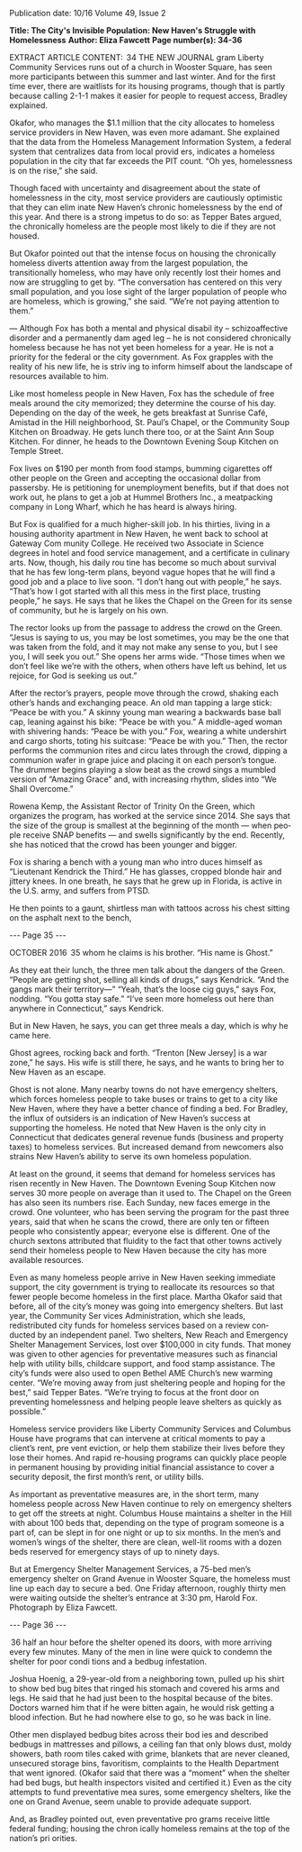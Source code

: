 Publication date: 10/16
Volume 49, Issue 2

**Title: The City's Invisible Population: New Haven's Struggle with Homelessness**
**Author: Eliza Fawcett**
**Page number(s): 34-36**

EXTRACT ARTICLE CONTENT:
 34
THE  NEW  JOURNAL
gram Liberty Community Services runs out of a church 
in Wooster Square, has seen more participants between 
this summer and last winter. And for the first time ever, 
there are waitlists for its housing programs, though that 
is partly because calling 2-1-1 makes it easier for people 
to request access, Bradley explained.

Okafor, who manages the $1.1 million that the city 
allocates to homeless service providers in New Haven, 
was even more adamant. She explained that the data 
from the Homeless Management Information System, 
a federal system that centralizes data from local provid­
ers, indicates a homeless population in the city that far 
exceeds the PIT count.
“Oh yes, homelessness is on the rise,” she said.

Though faced with uncertainty and disagreement 
about the state of homelessness in the city, most service 
providers are cautiously optimistic that they can elim­
inate New Haven’s chronic homelessness by the end 
of this year. And there is a strong impetus to do so: as 
Tepper Bates argued, the chronically homeless are the 
people most likely to die if they are not housed. 

But Okafor pointed out that the intense focus on 
housing the chronically homeless diverts attention 
away from the largest population, the transitionally 
homeless, who may have only recently lost their homes 
and now are struggling to get by. 
“The conversation has centered on this very small 
population, and you lose sight of the larger population 
of people who are homeless, which is growing,” she 
said. “We’re not paying attention to them.” 

—
Although Fox has both a mental and physical disabil­
ity – schizoaffective disorder and a permanently dam­
aged leg – he is not considered chronically homeless 
because he has not yet been homeless for a year. He is 
not a priority for the federal or the city government. As 
Fox grapples with the reality of his new life, he is striv­
ing to inform himself about the landscape of resources 
available to him.

Like most homeless people in New Haven, Fox has 
the schedule of free meals around the city memorized; 
they determine the course of his day. Depending on 
the day of the week, he gets breakfast at Sunrise Café, 
Amistad in the Hill neighborhood, St. Paul’s Chapel, 
or the Community Soup Kitchen on Broadway. He 
gets lunch there too, or at the Saint Ann Soup Kitchen. 
For dinner, he heads to the Downtown Evening Soup 
Kitchen on Temple Street.

Fox lives on $190 per month from food stamps, 
bumming cigarettes off other people on the Green and 
accepting the occasional dollar from passersby. He is 
petitioning for unemployment benefits, but if that does 
not work out, he plans to get a job at Hummel Brothers 
Inc., a meatpacking company in Long Wharf, which 
he has heard is always hiring. 

But Fox is qualified for a much higher-skill job. In 
his thirties, living in a housing authority apartment in 
New Haven, he went back to school at Gateway Com­
munity College. He received two Associate in Science 
degrees in hotel and food service management, and a 
certificate in culinary arts. Now, though, his daily rou­
tine has become so much about survival that he has few 
long-term plans, beyond vague hopes that he will find a 
good job and a place to live soon.
“I don’t hang out with people,” he says. “That’s how 
I got started with all this mess in the first place, trusting 
people,” he says. He says that he likes the Chapel on 
the Green for its sense of community, but he is largely 
on his own.

The rector looks up from the passage to address the 
crowd on the Green. “Jesus is saying to us, you may be 
lost sometimes, you may be the one that was taken from 
the fold, and it may not make any sense to you, but I 
see you, I will seek you out.” She opens her arms wide. 
“Those times when we don’t feel like we’re with the 
others, when others have left us behind, let us rejoice, 
for God is seeking us out.”

After the rector’s prayers, people move through the 
crowd, shaking each other’s hands and exchanging 
peace. An old man tapping a large stick: “Peace be with 
you.” A skinny young man wearing a backwards base­
ball cap, leaning against his bike: “Peace be with you.” 
A middle-aged woman with shivering hands: “Peace be 
with you.” Fox, wearing a white undershirt and cargo 
shorts, toting his suitcase: “Peace be with you.” Then, 
the rector performs the communion rites and circu­
lates through the crowd, dipping a communion wafer 
in grape juice and placing it on each person’s tongue. 
The drummer begins playing a slow beat as the crowd 
sings a mumbled version of “Amazing Grace” and, with 
increasing rhythm, slides into “We Shall Overcome.”

Rowena Kemp, the Assistant Rector of Trinity On the 
Green, which organizes the program, has worked at the 
service since 2014. She says that the size of the group 
is smallest at the beginning of the month — when peo­
ple receive SNAP benefits — and swells significantly by 
the end. Recently, she has noticed that the crowd has 
been younger and bigger.  

Fox is sharing a bench with a young man who intro­
duces himself as “Lieutenant Kendrick the Third.” He 
has glasses, cropped blonde hair and jittery knees. In 
one breath, he says that he grew up in Florida, is active 
in the U.S. army, and suffers from PTSD. 

He then points to a gaunt, shirtless man with tattoos 
across his chest sitting on the asphalt next to the bench, 


--- Page 35 ---

OCTOBER 2016
 35
whom he claims is his brother. “His name is Ghost.”

As they eat their lunch, the three men talk about the 
dangers of the Green. “People are getting shot, selling 
all kinds of drugs,” says Kendrick. “And the gangs mark 
their territory—”
“Yeah, that’s the loose cig guys,” says Fox, nodding. 
“You gotta stay safe.”
“I’ve seen more homeless out here than anywhere in 
Connecticut,” says Kendrick.

But in New Haven, he says, you can get three meals 
a day, which is why he came here.

Ghost agrees, rocking back and forth. “Trenton 
[New Jersey] is a war zone,” he says. His wife is still 
there, he says, and he wants to bring her to New Haven 
as an escape. 


Ghost is not alone. Many nearby towns do not have 
emergency shelters, which forces homeless people to 
take buses or trains to get to a city like New Haven, 
where they have a better chance of finding a bed. For 
Bradley, the influx of outsiders is an indication of New 
Haven’s success at supporting the homeless. He noted 
that New Haven is the only city in Connecticut that 
dedicates general revenue funds (business and property 
taxes) to homeless services.  But increased demand 
from newcomers also strains New Haven’s ability to 
serve its own homeless population.

At least on the ground, it seems that demand for 
homeless services has risen recently in New Haven. 
The Downtown Evening Soup Kitchen now serves 30 
more people on average than it used to. The Chapel on 
the Green has also seen its numbers rise. Each Sunday, 
new faces emerge in the crowd. One volunteer, who 
has been serving the program for the past three years, 
said that when he scans the crowd, there are only ten or 
fifteen people who consistently appear; everyone else 
is different. One of the church sextons attributed that 
fluidity to the fact that other towns actively send their 
homeless people to New Haven because the city has 
more available resources.

Even as many homeless people arrive in New Haven 
seeking immediate support, the city government is 
trying to reallocate its resources so that fewer people 
become homeless in the first place. Martha Okafor 
said that before, all of the city’s money was going into 
emergency shelters. But last year, the Community Ser­
vices Administration, which she leads, redistributed 
city funds for homeless services based on a review con­
ducted by an independent panel. Two shelters, New 
Reach and Emergency Shelter Management Services, 
lost over $100,000 in city funds. That money was given 
to other agencies for preventative measures such as 
financial help with utility bills, childcare support, and 
food stamp assistance. The city’s funds were also used 
to open Bethel AME Church’s new warming center.
 “We’re moving away from just sheltering people and 
hoping for the best,” said Tepper Bates. “We’re trying to 
focus at the front door on preventing homelessness and 
helping people leave shelters as quickly as possible.”

Homeless service providers like Liberty Community 
Services and Columbus House have programs that can 
intervene at critical moments to pay a client’s rent, pre­
vent eviction, or help them stabilize their lives before 
they lose their homes. And rapid re-housing programs 
can quickly place people in permanent housing by 
providing initial financial assistance to cover a security 
deposit, the first month’s rent, or utility bills.

As important as preventative measures are, in the 
short term, many homeless people across New Haven 
continue to rely on emergency shelters to get off the 
streets at night. Columbus House maintains a shelter 
in the Hill with about 100 beds that, depending on the 
type of program someone is a part of, can be slept in 
for one night or up to six months. In the men’s and 
women’s wings of the shelter, there are clean, well-lit 
rooms with a dozen beds reserved for emergency stays 
of up to ninety days.

But at Emergency Shelter Management Services, a 
75-bed men’s emergency shelter on Grand Avenue in 
Wooster Square, the homeless must line up each day to 
secure a bed. One Friday afternoon, roughly thirty men 
were waiting outside the shelter’s entrance at 3:30 pm, 
Harold Fox. Photograph by Eliza Fawcett.


--- Page 36 ---

 36
half an hour before the shelter opened its doors, with 
more arriving every few minutes. Many of the men in 
line were quick to condemn the shelter for poor condi­
tions and a bedbug infestation.

Joshua Hoenig, a 29-year-old from a neighboring 
town, pulled up his shirt to show bed bug bites that 
ringed his stomach and covered his arms and legs. He 
said that he had just been to the hospital because of 
the bites. Doctors warned him that if he were bitten 
again, he would risk getting a blood infection. But he 
had nowhere else to go, so he was back in line.

Other men displayed bedbug bites across their bod­
ies and described bedbugs in mattresses and pillows, a 
ceiling fan that only blows dust, moldy showers, bath­
room tiles caked with grime, blankets that are never 
cleaned, unsecured storage bins, favoritism, complaints 
to the Health Department that went ignored. (Okafor 
said that there was a “moment” when the shelter had 
bed bugs, but health inspectors visited and certified 
it.) Even as the city attempts to fund preventative mea­
sures, some emergency shelters, like the one on Grand 
Avenue, seem unable to provide adequate support.

And, as Bradley pointed out, even preventative pro­
grams receive little federal funding; housing the chron­
ically homeless remains at the top of the nation’s pri­
orities.